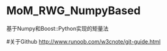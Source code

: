 # MoM_RWG_NumpyBased
基于Numpy和Boost::Python实现的矩量法

#关于Github
http://www.runoob.com/w3cnote/git-guide.html
